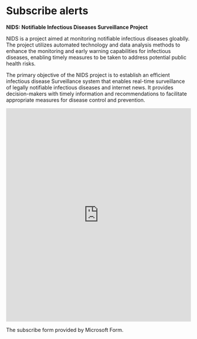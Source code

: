 
# Subscribe alerts

**NIDS:  Notifiable Infectious Diseases Surveillance Project**

NIDS is a project aimed at monitoring notifiable infectious diseases gloablly. The project utilizes automated technology and data analysis methods to enhance the monitoring and early warning capabilities for infectious diseases, enabling timely measures to be taken to address potential public health risks.

The primary objective of the NIDS project is to establish an efficient infectious disease Surveillance system that enables real-time surveillance of legally notifiable infectious diseases and internet news. It provides decision-makers with timely information and recommendations to facilitate appropriate measures for disease control and prevention.

<iframe width="100%" height= "580px" src= "https://forms.office.com/Pages/ResponsePage.aspx?id=6-Sl81f1K0auaA_vKW7hg57W8blB75tHvQVpO5Wc8kVUNVJZQ0dPWEw3RFA0REtRTzBWMkdUMFkzUC4u&embed=true" frameborder= "0" marginwidth= "0" marginheight= "0" style= "border: none; max-width:100%; max-height:100vh" allowfullscreen webkitallowfullscreen mozallowfullscreen msallowfullscreen> </iframe>

The subscribe form provided by Microsoft Form.